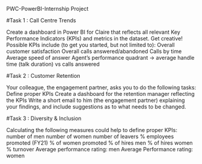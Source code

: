 PWC-PowerBI-Internship Project

#Task 1 : Call Centre Trends

Create a dashboard in Power BI for Claire that reflects all relevant Key Performance Indicators (KPIs) and metrics in the dataset. Get creative! Possible KPIs include (to get you started, but not limited to):
Overall customer satisfaction Overall calls answered/abandoned Calls by time Average speed of answer Agent’s performance quadrant -> average handle time (talk duration) vs calls answered

#Task 2 : Customer Retention

Your colleague, the engagement partner, asks you to do the following tasks:
Define proper KPIs Create a dashboard for the retention manager reflecting the KPIs Write a short email to him (the engagement partner) explaining your findings, and include suggestions as to what needs to be changed.

#Task 3 : Diversity & Inclusion

Calculating the following measures could help to define proper KPIs:
number of men number of women number of leavers % employees promoted (FY21) % of women promoted % of hires men % of hires women % turnover Average performance rating: men Average Performance rating: women



